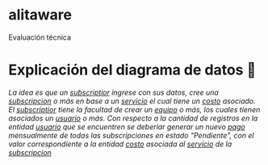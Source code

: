# alitaware
Evaluación técnica

# Explicación del diagrama de datos 💾
_La idea es que un [subscriptior]() ingrese con sus datos, cree una [subscripcion]() o más en base a un [servicio]() el cual tiene un [costo]() asociado. El [subscriptior]() tiene la facultad de crear un [equipo]() o más, los cuales tienen asociados un [usuario]() o más. Con respecto a la cantidad de registros en la entidad [usuario]() que se encuentren se deberíar generar un nuevo [pago]() mensualmente de todas las subscripciones en estado "Pendiente", con el valor correspondiente a la entidad [costo]() asociada al [servicio]() de la [subscripcion]()_